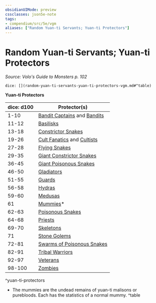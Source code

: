 ```yaml
---
obsidianUIMode: preview
cssclasses: json5e-note
tags:
- compendium/src/5e/vgm
aliases: ["Random Yuan-ti Servants; Yuan-ti Protectors"]
---
```

# Random Yuan-ti Servants; Yuan-ti Protectors
*Source: Volo's Guide to Monsters p. 102* 

`dice: [](random-yuan-ti-servants-yuan-ti-protectors-vgm.md#^table)`

**Yuan-ti Protectors**

| dice: d100 | Protector(s) |
|------------|--------------|
| 1-10 | [Bandit Captains](compendium/bestiary/humanoid/bandit-captain.md) and [Bandits](compendium/bestiary/humanoid/bandit.md) |
| 11-12 | [Basilisks](compendium/bestiary/monstrosity/basilisk.md) |
| 13-18 | [Constrictor Snakes](compendium/bestiary/beast/constrictor-snake.md) |
| 19-26 | [Cult Fanatics](compendium/bestiary/humanoid/cult-fanatic.md) and [Cultists](compendium/bestiary/humanoid/cultist.md) |
| 27-28 | [Flying Snakes](compendium/bestiary/beast/flying-snake.md) |
| 29-35 | [Giant Constrictor Snakes](compendium/bestiary/beast/giant-constrictor-snake.md) |
| 36-45 | [Giant Poisonous Snakes](compendium/bestiary/beast/giant-poisonous-snake.md) |
| 46-50 | [Gladiators](compendium/bestiary/humanoid/gladiator.md) |
| 51-55 | [Guards](compendium/bestiary/humanoid/guard.md) |
| 56-58 | [Hydras](compendium/bestiary/monstrosity/hydra.md) |
| 59-60 | [Medusas](compendium/bestiary/monstrosity/medusa.md) |
| 61 | [Mummies](compendium/bestiary/undead/mummy.md)* |
| 62-63 | [Poisonous Snakes](compendium/bestiary/beast/poisonous-snake.md) |
| 64-68 | [Priests](compendium/bestiary/humanoid/priest.md) |
| 69-70 | [Skeletons](compendium/bestiary/undead/skeleton.md) |
| 71 | [Stone Golems](compendium/bestiary/construct/stone-golem.md) |
| 72-81 | [Swarms of Poisonous Snakes](compendium/bestiary/beast/swarm-of-poisonous-snakes.md) |
| 82-91 | [Tribal Warriors](compendium/bestiary/humanoid/tribal-warrior.md) |
| 92-97 | [Veterans](compendium/bestiary/humanoid/veteran.md) |
| 98-100 | [Zombies](compendium/bestiary/undead/zombie.md) |
^yuan-ti-protectors

* The mummies are the undead remains of yuan-ti malisons or purebloods. Each has the statistics of a normal mummy.
^table